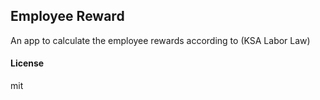 ## Employee Reward

An app to calculate the employee rewards according to (KSA Labor Law)

#### License

mit